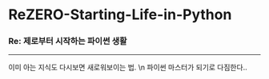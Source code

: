 # ReZERO-Starting-Life-in-Python
### Re: 제로부터 시작하는 파이썬 생활
***
이미 아는 지식도 다시보면 새로워보이는 법. \n
파이썬 마스터가 되기로 다짐한다..
